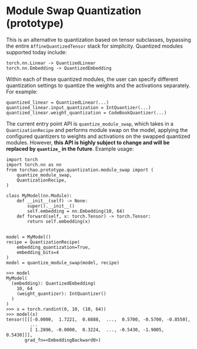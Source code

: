 # Module Swap Quantization (prototype)

This is an alternative to quantization based on tensor subclasses,
bypassing the entire `AffineQuantizedTensor` stack for simplicity.
Quantized modules supported today include:

```
torch.nn.Linear -> QuantizedLinear
torch.nn.Embedding -> QuantizedEmbedding
```

Within each of these quantized modules, the user can specify different
quantization settings to quantize the weights and the activations
separately. For example:

```
quantized_linear = QuantizedLinear(...)
quantized_linear.input_quantization = IntQuantizer(...)
quantized_linear.weight_quantization = CodeBookQuantizer(...)
```

The current entry point API is `quantize_module_swap`, which takes
in a `QuantizationRecipe` and performs module swap on the model,
applying the configured quantizers to weights and activations on
the swapped quantized modules. However, **this API is highly subject
to change and will be replaced by `quantize_` in the future**.
Example usage:

```
import torch
import torch.nn as nn
from torchao.prototype.quantization.module_swap import (
    quantize_module_swap,
    QuantizationRecipe,
)

class MyModel(nn.Module):
    def __init__(self) -> None:
        super().__init__()
        self.embedding = nn.Embedding(10, 64)
    def forward(self, x: torch.Tensor) -> torch.Tensor:
        return self.embedding(x)


model = MyModel()
recipe = QuantizationRecipe(
    embedding_quantization=True,
    embedding_bits=4
)
model = quantize_module_swap(model, recipe)
```

```
>>> model
MyModel(
  (embedding): QuantizedEmbedding(
    10, 64
    (weight_quantizer): IntQuantizer()
  )
)
>>> x = torch.randint(0, 10, (10, 64))
>>> model(x)
tensor([[[-0.0000,  1.7221,  0.6888,  ...,  0.5700, -0.5700, -0.8550],
         ...
         [ 1.2896, -0.0000,  0.3224,  ..., -0.5430, -1.9005,  0.5430]]],
       grad_fn=<EmbeddingBackward0>)
```
